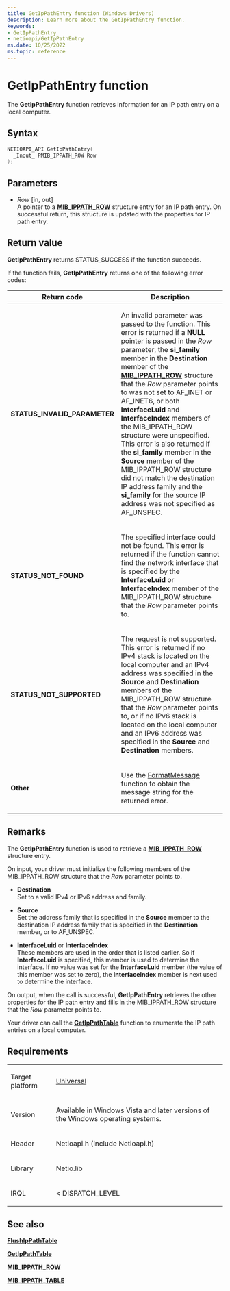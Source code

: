 ```yaml
---
title: GetIpPathEntry function (Windows Drivers)
description: Learn more about the GetIpPathEntry function.
keywords:
- GetIpPathEntry
- netioapi/GetIpPathEntry
ms.date: 10/25/2022
ms.topic: reference
---
```


# GetIpPathEntry function

The **GetIpPathEntry** function retrieves information for an IP path entry on a local computer.

## Syntax

``` c++
NETIOAPI_API GetIpPathEntry(
  _Inout_ PMIB_IPPATH_ROW Row
);
```

## Parameters

- *Row* \[in, out\]  
   A pointer to a [**MIB\_IPPATH\_ROW**](mib-ippath-row.md) structure entry for an IP path entry. On successful return, this structure is updated with the properties for IP path entry.

## Return value

**GetIpPathEntry** returns STATUS\_SUCCESS if the function succeeds.

If the function fails, **GetIpPathEntry** returns one of the following error codes:

<table>
<thead>
<tr class="header">
<th>Return code</th>
<th>Description</th>
</tr>
</thead>
<tbody>
<tr class="odd">
<td><strong>STATUS_INVALID_PARAMETER</strong></td>
<td><p>An invalid parameter was passed to the function. This error is returned if a <strong>NULL</strong> pointer is passed in the <em>Row</em> parameter, the <strong>si_family</strong> member in the <strong>Destination</strong> member of the <a href="mib-ippath-row.md"><strong>MIB_IPPATH_ROW</strong></a> structure that the <em>Row</em> parameter points to was not set to AF_INET or AF_INET6, or both <strong>InterfaceLuid</strong> and <strong>InterfaceIndex</strong> members of the MIB_IPPATH_ROW structure were unspecified. This error is also returned if the <strong>si_family</strong> member in the <strong>Source</strong> member of the MIB_IPPATH_ROW structure did not match the destination IP address family and the <strong>si_family</strong> for the source IP address was not specified as AF_UNSPEC.</p></td>
</tr>
<tr class="even">
<td><strong>STATUS_NOT_FOUND</strong></td>
<td><p>The specified interface could not be found. This error is returned if the function cannot find the network interface that is specified by the <strong>InterfaceLuid</strong> or <strong>InterfaceIndex</strong> member of the MIB_IPPATH_ROW structure that the <em>Row</em> parameter points to.</p></td>
</tr>
<tr class="odd">
<td><strong>STATUS_NOT_SUPPORTED</strong></td>
<td><p>The request is not supported. This error is returned if no IPv4 stack is located on the local computer and an IPv4 address was specified in the <strong>Source</strong> and <strong>Destination</strong> members of the MIB_IPPATH_ROW structure that the <em>Row</em> parameter points to, or if no IPv6 stack is located on the local computer and an IPv6 address was specified in the <strong>Source</strong> and <strong>Destination</strong> members.</p></td>
</tr>
<tr class="even">
<td><strong>Other</strong></td>
<td><p>Use the <a href="/windows/win32/api/winbase/nf-winbase-formatmessage">FormatMessage</a> function to obtain the message string for the returned error.</p></td>
</tr>
</tbody>
</table>

## Remarks

The **GetIpPathEntry** function is used to retrieve a [**MIB\_IPPATH\_ROW**](mib-ippath-row.md) structure entry.

On input, your driver must initialize the following members of the MIB\_IPPATH\_ROW structure that the *Row* parameter points to.

- **Destination**  
   Set to a valid IPv4 or IPv6 address and family.

- **Source**  
   Set the address family that is specified in the **Source** member to the destination IP address family that is specified in the **Destination** member, or to AF\_UNSPEC.

- **InterfaceLuid** or **InterfaceIndex**  
   These members are used in the order that is listed earlier. So if **InterfaceLuid** is specified, this member is used to determine the interface. If no value was set for the **InterfaceLuid** member (the value of this member was set to zero), the **InterfaceIndex** member is next used to determine the interface.

On output, when the call is successful, **GetIpPathEntry** retrieves the other properties for the IP path entry and fills in the MIB\_IPPATH\_ROW structure that the *Row* parameter points to.

Your driver can call the [**GetIpPathTable**](getippathtable.md) function to enumerate the IP path entries on a local computer.

## Requirements

<table>
<tbody>
<tr class="odd">
<td><p>Target platform</p></td>
<td><a href="/windows-hardware/drivers/develop/target-platforms">Universal</a></td>
</tr>
<tr class="even">
<td><p>Version</p></td>
<td><p>Available in Windows Vista and later versions of the Windows operating systems.</p></td>
</tr>
<tr class="odd">
<td><p>Header</p></td>
<td>Netioapi.h (include Netioapi.h)</td>
</tr>
<tr class="even">
<td><p>Library</p></td>
<td>Netio.lib</td>
</tr>
<tr class="odd">
<td><p>IRQL</p></td>
<td><p>&lt; DISPATCH_LEVEL</p></td>
</tr>
</tbody>
</table>

## See also

[**FlushIpPathTable**](flushippathtable.md)

[**GetIpPathTable**](getippathtable.md)

[**MIB\_IPPATH\_ROW**](mib-ippath-row.md)

[**MIB\_IPPATH\_TABLE**](mib-ippath-table.md)

